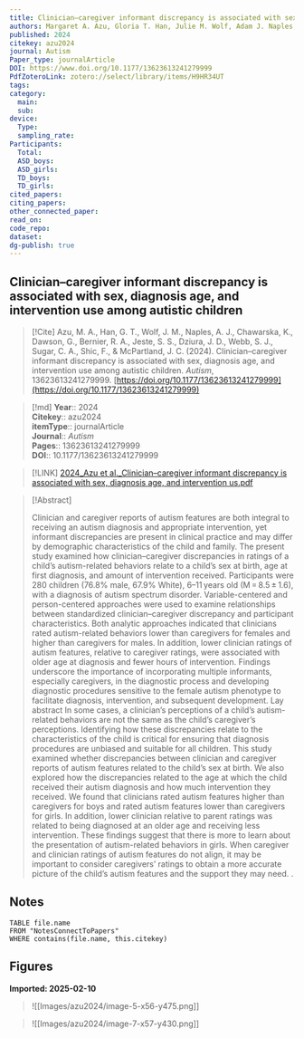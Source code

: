```yaml
---
title: Clinician–caregiver informant discrepancy is associated with sex, diagnosis age, and intervention use among autistic children
authors: Margaret A. Azu, Gloria T. Han, Julie M. Wolf, Adam J. Naples, Katarzyna Chawarska, Geraldine Dawson, Raphael A. Bernier, Shafali S. Jeste, James D. Dziura, Sara J. Webb, Catherine A. Sugar, Frederick Shic, James C. McPartland
published: 2024
citekey: azu2024
journal: Autism
Paper_type: journalArticle
DOI: https://www.doi.org/10.1177/13623613241279999
PdfZoteroLink: zotero://select/library/items/H9HR34UT
tags: 
category:
  main: 
  sub: 
device:
  Type: 
  sampling_rate: 
Participants:
  Total: 
  ASD_boys: 
  ASD_girls: 
  TD_boys: 
  TD_girls: 
cited_papers: 
citing_papers: 
other_connected_paper: 
read_on: 
code_repo: 
dataset: 
dg-publish: true
---
```


## Clinician–caregiver informant discrepancy is associated with sex, diagnosis age, and intervention use among autistic children

> [!Cite]
> Azu, M. A., Han, G. T., Wolf, J. M., Naples, A. J., Chawarska, K., Dawson, G., Bernier, R. A., Jeste, S. S., Dziura, J. D., Webb, S. J., Sugar, C. A., Shic, F., & McPartland, J. C. (2024). Clinician–caregiver informant discrepancy is associated with sex, diagnosis age, and intervention use among autistic children. _Autism_, 13623613241279999. [https://doi.org/10.1177/13623613241279999](https://doi.org/10.1177/13623613241279999)


>[!md]
> **Year**:: 2024   
> **Citekey**:: azu2024  
> **itemType**:: journalArticle  
> **Journal**:: *Autism*   
> **Pages**:: 13623613241279999  
> **DOI**:: 10.1177/13623613241279999    

> [!LINK] 
> [2024_Azu et al._Clinician–caregiver informant discrepancy is associated with sex, diagnosis age, and intervention us.pdf](zotero://select/library/items/Q7HJE446)

> [!Abstract]
>
> Clinician and caregiver reports of autism features are both integral to receiving an autism diagnosis and appropriate intervention, yet informant discrepancies are present in clinical practice and may differ by demographic characteristics of the child and family. The present study examined how clinician–caregiver discrepancies in ratings of a child’s autism-related behaviors relate to a child’s sex at birth, age at first diagnosis, and amount of intervention received. Participants were 280 children (76.8% male, 67.9% White), 6–11 years old (M = 8.5 ± 1.6), with a diagnosis of autism spectrum disorder. Variable-centered and person-centered approaches were used to examine relationships between standardized clinician–caregiver discrepancy and participant characteristics. Both analytic approaches indicated that clinicians rated autism-related behaviors lower than caregivers for females and higher than caregivers for males. In addition, lower clinician ratings of autism features, relative to caregiver ratings, were associated with older age at diagnosis and fewer hours of intervention. Findings underscore the importance of incorporating multiple informants, especially caregivers, in the diagnostic process and developing diagnostic procedures sensitive to the female autism phenotype to facilitate diagnosis, intervention, and subsequent development.
Lay abstract
In some cases, a clinician’s perceptions of a child’s autism-related behaviors are not the same as the child’s caregiver’s perceptions. Identifying how these discrepancies relate to the characteristics of the child is critical for ensuring that diagnosis procedures are unbiased and suitable for all children. This study examined whether discrepancies between clinician and caregiver reports of autism features related to the child’s sex at birth. We also explored how the discrepancies related to the age at which the child received their autism diagnosis and how much intervention they received. We found that clinicians rated autism features higher than caregivers for boys and rated autism features lower than caregivers for girls. In addition, lower clinician relative to parent ratings was related to being diagnosed at an older age and receiving less intervention. These findings suggest that there is more to learn about the presentation of autism-related behaviors in girls. When caregiver and clinician ratings of autism features do not align, it may be important to consider caregivers’ ratings to obtain a more accurate picture of the child’s autism features and the support they may need.
>.
> 


## Notes

```dataview 
TABLE file.name 
FROM "NotesConnectToPapers" 
WHERE contains(file.name, this.citekey)
```


## Figures

**Imported: 2025-02-10**

> ![[Images/azu2024/image-5-x56-y475.png]]

> ![[Images/azu2024/image-7-x57-y430.png]]